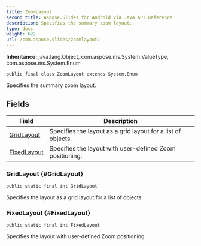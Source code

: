 ```yaml
---
title: ZoomLayout
second_title: Aspose.Slides for Android via Java API Reference
description: Specifies the summary zoom layout.
type: docs
weight: 622
url: /com.aspose.slides/zoomlayout/
---
```

**Inheritance:**
java.lang.Object, com.aspose.ms.System.ValueType, com.aspose.ms.System.Enum
```
public final class ZoomLayout extends System.Enum
```

Specifies the summary zoom layout.
## Fields

| Field | Description |
| --- | --- |
| [GridLayout](#GridLayout) | Specifies the layout as a grid layout for a list of objects. |
| [FixedLayout](#FixedLayout) | Specifies the layout with user-defined Zoom positioning. |
### GridLayout {#GridLayout}
```
public static final int GridLayout
```


Specifies the layout as a grid layout for a list of objects.

### FixedLayout {#FixedLayout}
```
public static final int FixedLayout
```


Specifies the layout with user-defined Zoom positioning.

